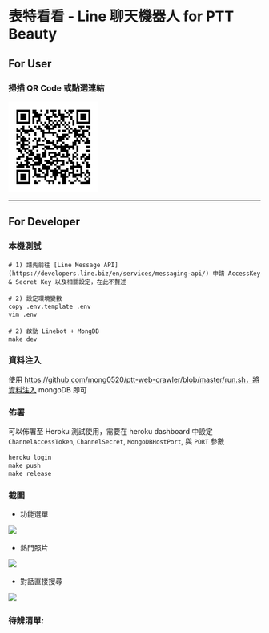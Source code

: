 # 表特看看 - Line 聊天機器人 for PTT Beauty

## For User

### 掃描 QR Code 或點選連結
[<img src="resource/qr_code.png">](https://line.me/R/ti/p/SFXWQpzdaY)


---

## For Developer

### 本機測試

```
# 1) 請先前往 [Line Message API](https://developers.line.biz/en/services/messaging-api/) 申請 AccessKey & Secret Key 以及相關設定，在此不贅述

# 2) 設定環境變數
copy .env.template .env
vim .env

# 2) 啟動 Linebot + MongDB
make dev
```

### 資料注入
使用 https://github.com/mong0520/ptt-web-crawler/blob/master/run.sh，將資料注入 mongoDB 即可


### 佈署
可以佈署至 Heroku 測試使用，需要在 heroku dashboard 中設定 `ChannelAccessToken`, `ChannelSecret`, `MongoDBHostPort`, 與 `PORT` 參數
```
heroku login
make push
make release
```

### 截圖

* 功能選單

<img src="resource/screen1.jpg" height="480">


* 熱門照片

<img src="resource/screen2.jpg" height="480">


* 對話直接搜尋

<img src="resource/screen3.jpg" height="480">

### 待辨清單:
